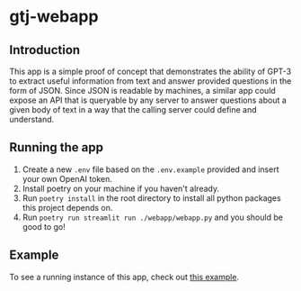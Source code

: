# gtj-webapp

## Introduction

This app is a simple proof of concept that demonstrates the ability of GPT-3 to extract useful information from text and answer provided questions in the form of JSON. Since JSON is readable by machines, a similar app could expose an API that is queryable by any server to answer questions about a given body of text in a way that the calling server could define and understand.

## Running the app

1. Create a new `.env` file based on the `.env.example` provided and insert your own OpenAI token.
2. Install poetry on your machine if you haven't already.
3. Run `poetry install` in the root directory to install all python packages this project depends on.
4. Run `poetry run streamlit run ./webapp/webapp.py` and you should be good to go!

## Example

To see a running instance of this app, check out [this example](https://arcticfly-gtj-webapp-webappwebapp-gurcy6.streamlit.app/).

